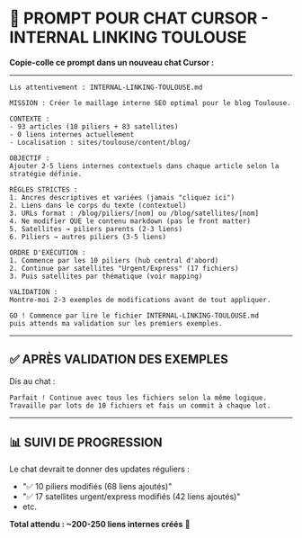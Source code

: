 # 🚀 PROMPT POUR CHAT CURSOR - INTERNAL LINKING TOULOUSE

**Copie-colle ce prompt dans un nouveau chat Cursor :**

---

```
Lis attentivement : INTERNAL-LINKING-TOULOUSE.md

MISSION : Créer le maillage interne SEO optimal pour le blog Toulouse.

CONTEXTE :
- 93 articles (10 piliers + 83 satellites)
- 0 liens internes actuellement
- Localisation : sites/toulouse/content/blog/

OBJECTIF :
Ajouter 2-5 liens internes contextuels dans chaque article selon la stratégie définie.

RÈGLES STRICTES :
1. Ancres descriptives et variées (jamais "cliquez ici")
2. Liens dans le corps du texte (contextuel)
3. URLs format : /blog/piliers/[nom] ou /blog/satellites/[nom]
4. Ne modifier QUE le contenu markdown (pas le front matter)
5. Satellites → piliers parents (2-3 liens)
6. Piliers → autres piliers (3-5 liens)

ORDRE D'EXÉCUTION :
1. Commence par les 10 piliers (hub central d'abord)
2. Continue par satellites "Urgent/Express" (17 fichiers)
3. Puis satellites par thématique (voir mapping)

VALIDATION :
Montre-moi 2-3 exemples de modifications avant de tout appliquer.

GO ! Commence par lire le fichier INTERNAL-LINKING-TOULOUSE.md 
puis attends ma validation sur les premiers exemples.
```

---

## ✅ APRÈS VALIDATION DES EXEMPLES

Dis au chat :
```
Parfait ! Continue avec tous les fichiers selon la même logique. 
Travaille par lots de 10 fichiers et fais un commit à chaque lot.
```

---

## 📊 SUIVI DE PROGRESSION

Le chat devrait te donner des updates réguliers :
- "✅ 10 piliers modifiés (68 liens ajoutés)"
- "✅ 17 satellites urgent/express modifiés (42 liens ajoutés)"
- etc.

**Total attendu : ~200-250 liens internes créés** 🔗

